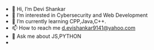 - 👋 Hi, I’m Devi Shankar
- 👀 I’m interested in Cybersecurity and Web Development
- 🌱 I’m currently learning CPP,Java,C++.
- 📫 How to reach me d.evishankar9141@yahoo.com
- 💬 Ask me about JS,PYTHON
- 
<!---
Devi5625/Devi5625 is a ✨ special ✨ repository because its `README.md` (this file) appears on your GitHub profile.
You can click the Preview link to take a look at your changes.
--->
